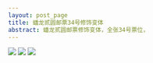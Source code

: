 ```yaml
---
layout: post_page
title: 蟠龙贰圆邮票34号修饰变体
abstract: 蟠龙贰圆邮票修饰变体，全张34号票位，
---
```

![](http://michael2012z.github.io/ChinaCoilingDragonStamps/img/layout_2d_loc_34.png)
![](http://michael2012z.github.io/ChinaCoilingDragonStamps/img/2d_retouch_n34_01.jpg)
![](http://michael2012z.github.io/ChinaCoilingDragonStamps/img/2d_retouch_n34_02.jpg)
